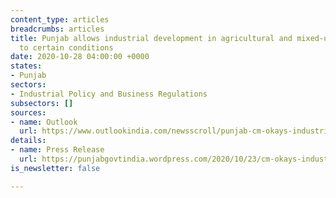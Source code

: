 ```yaml
---
content_type: articles
breadcrumbs: articles
title: Punjab allows industrial development in agricultural and mixed-use areas, subject
  to certain conditions
date: 2020-10-28 04:00:00 +0000
states:
- Punjab
sectors:
- Industrial Policy and Business Regulations
subsectors: []
sources:
- name: Outlook
  url: https://www.outlookindia.com/newsscroll/punjab-cm-okays-industrial-development-in-agricultural-mixeduse-land/1961116
details:
- name: Press Release
  url: https://punjabgovtindia.wordpress.com/2020/10/23/cm-okays-industrial-development-in-agricultural-mixed-use-land-subject-to-conditions/
is_newsletter: false

---
```

